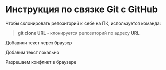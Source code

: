 # Инструкция по связке Git c GitHub

Чтобы склонировать репозиторий к себе на ПК, используется команда:
> **git clone URL** - клонируется репозиторий по адресу **URL**

Добавили текст через браузер

Добавим текст локально

Разрешаем конфликт в браузере


